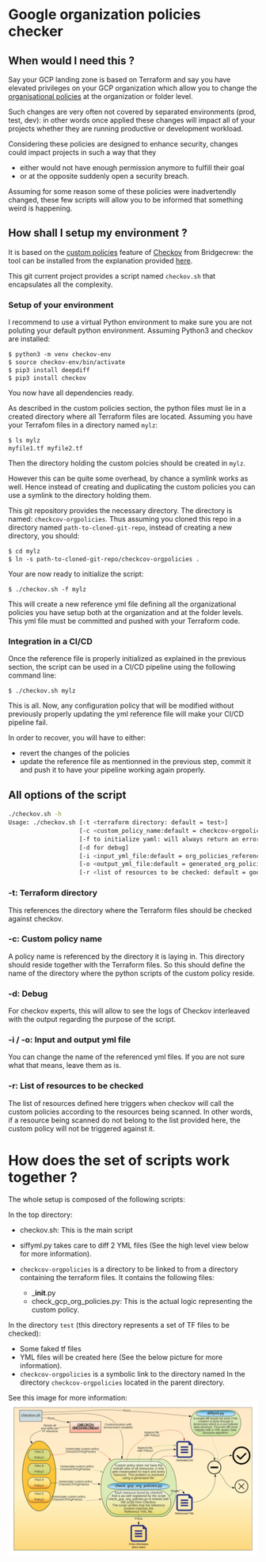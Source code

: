
# Google organization policies checker

## When would I need this ?

Say your GCP landing zone is based on Terraform and say you have elevated privileges on your GCP organization which allow you to change the [organisational policies](https://cloud.google.com/resource-manager/docs/organization-policy/org-policy-constraints) at the organization or folder level.

Such changes are very often not covered by separated environments (prod, test, dev): in other words once applied these changes will impact all of your projects whether they are running productive or development workload.

Considering these policies are designed to enhance security, changes could impact projects in such a way that they 

- either would not have enough permission anymore to fulfill their goal 
- or at the opposite suddenly open a security breach.

Assuming for some reason some of these policies were inadvertendly changed, these few scripts will allow you to be informed that something weird is happening.

## How shall I setup my environment ?

It is based on the [custom policies](https://www.checkov.io/3.Custom%20Policies/Custom%20Policies%20Overview.html#:~:text=Custom%20Policies%20allow%20monitoring%20and,with%20your%20organization's%20specific%20needs.&text=You%20can%20create%20custom%20policies%20in%20YAML%20that%20can%20both,state%20between%20types%20of%20resources.) feature of [Checkov](https://bridgecrew.io/checkov/) from Bridgecrew: the tool can be installed from the explanation provided [here](https://github.com/bridgecrewio/checkov). 

This git current project provides a script named ```checkov.sh``` that encapsulates all the complexity. 

### Setup of your environment

I recommend to use a virtual Python environment to make sure you are not poluting your default python environment. Assuming Python3 and checkov are installed:

```shell
$ python3 -m venv checkov-env
$ source checkov-env/bin/activate
$ pip3 install deepdiff 
$ pip3 install checkov
```

You now have all dependencies ready.

As described in the custom policies section, the python files must lie in a created directory where all Terraform files are located. Assuming you have your Terrafom files in a directory named ```mylz```:

```shell
$ ls mylz
myfile1.tf myfile2.tf
```

Then the directory holding the custom polcies should be created in ```mylz```.

However this can be quite some overhead, by chance a symlink works as well. Hence instead of creating and duplicating the custom policies you can use a symlink to the directory holding them. 

This git repository provides the necessary directory. The directory is named: ```checkcov-orgpolicies```. Thus assuming you cloned this repo in a directory named ```path-to-cloned-git-repo```, instead of creating a new directory, you should:

```shell
$ cd mylz
$ ln -s path-to-cloned-git-repo/checkcov-orgpolicies .
```

Your are now ready to initialize the script:

```shell
$ ./checkov.sh -f mylz
```

This will create a new reference yml file defining all the organizational policies you have setup both at the organization and at the folder levels. This yml file must be committed and pushed with your Terraform code.

### Integration in a CI/CD

Once the reference file is properly initialized as explained in the previous section, the script can be used in a CI/CD pipeline using the following command line:

```shell
$ ./checkov.sh mylz
```

This is all. Now, any configuration policy that will be modified without previously properly updating the yml reference file will make your CI/CD pipeline fail.

In order to recover, you will have to either:

- revert the changes of the policies
- update the reference file as mentionned in the previous step, commit it and push it to have your pipeline working again properly.

## All options of the script

```bash
./checkov.sh -h
Usage: ./checkov.sh [-t <terraform directory: default = test>] 
                    [-c <custom_policy_name:default = checkcov-orgpolicies>] 
                    [-f to initialize yaml: will always return an error]
                    [-d for debug] 
                    [-i <input_yml_file:default = org_policies_reference.yaml>] 
                    [-o <output_yml_file:default = generated_org_policies_reference.yaml>] 
                    [-r <list of resources to be checked: default = google_organization_policy,google_folder_organization_policy>]
```


### -t: Terraform directory

This references the directory where the Terraform files should be checked against checkov.

### -c: Custom policy name

A policy name is referenced by the directory it is laying in. This directory should reside together with the Terraform files.
So this should define the name of the directory where the python scripts of the custom policy reside.

### -d: Debug

For checkov experts, this will allow to see the logs of Checkov interleaved with the output regarding the purpose of the script.

### -i / -o: Input and output yml file

You can change the name of the referenced yml files. If you are not sure what that means, leave them as is.

### -r: List of resources to be checked

The list of resources defined here triggers when checkov will call the custom policies according to the resources being scanned.
In other words, if a resource being scanned do not belong to the list provided here, the custom policy will not be triggered against it.

# How does the set of scripts work together ?

The whole setup is composed of the following scripts:

In the top directory:

- checkov.sh: This is the main script
- siffyml.py takes care to diff 2 YML files (See the high level view below for more information).
- ```checkcov-orgpolicies``` is a directory to be linked to from a directory containing the terraform files. It contains the following files:

  - ___init__.py
  - check_gcp_org_policies.py: This is the actual logic representing the custom policy.

In the directory ```test``` (this directory represents a set of TF files to be checked):

- Some faked tf files
- YML files will be created here (See the below picture for more information).
- ```checkcov-orgpolicies``` is a symbolic link to the directory named In the directory ```checkcov-orgpolicies``` located in the parent directory.

See this image for more information:
![High level view of the scripts](./checkov-highlevel.png)